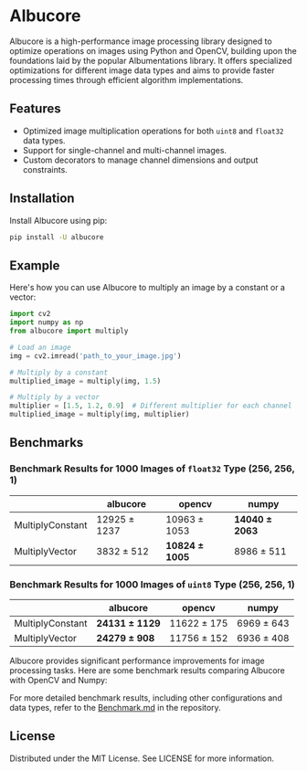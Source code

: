 # Albucore

Albucore is a high-performance image processing library designed to optimize operations on images using Python and OpenCV, building upon the foundations laid by the popular Albumentations library. It offers specialized optimizations for different image data types and aims to provide faster processing times through efficient algorithm implementations.

## Features

- Optimized image multiplication operations for both `uint8` and `float32` data types.
- Support for single-channel and multi-channel images.
- Custom decorators to manage channel dimensions and output constraints.

## Installation

Install Albucore using pip:

```bash
pip install -U albucore
```

## Example

Here's how you can use Albucore to multiply an image by a constant or a vector:

```python
import cv2
import numpy as np
from albucore import multiply

# Load an image
img = cv2.imread('path_to_your_image.jpg')

# Multiply by a constant
multiplied_image = multiply(img, 1.5)

# Multiply by a vector
multiplier = [1.5, 1.2, 0.9]  # Different multiplier for each channel
multiplied_image = multiply(img, multiplier)
```

## Benchmarks

### Benchmark Results for 1000 Images of `float32` Type (256, 256, 1)

|                  | albucore     | opencv           | numpy            |
| ---------------- | ------------ | ---------------- | ---------------- |
| MultiplyConstant | 12925 ± 1237 | 10963 ± 1053     | **14040 ± 2063** |
| MultiplyVector   | 3832 ± 512   | **10824 ± 1005** | 8986 ± 511       |

### Benchmark Results for 1000 Images of `uint8` Type (256, 256, 1)

|                  | albucore         | opencv      | numpy      |
| ---------------- | ---------------- | ----------- | ---------- |
| MultiplyConstant | **24131 ± 1129** | 11622 ± 175 | 6969 ± 643 |
| MultiplyVector   | **24279 ± 908**  | 11756 ± 152 | 6936 ± 408 |

Albucore provides significant performance improvements for image processing tasks. Here are some benchmark results comparing Albucore with OpenCV and Numpy:

For more detailed benchmark results, including other configurations and data types, refer to the [Benchmark.md](Benchmark.md) in the repository.

## License

Distributed under the MIT License. See LICENSE for more information.
